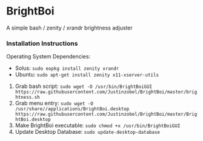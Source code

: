 # BrightBoi
A simple bash / zenity / xrandr brightness adjuster

### Installation Instructions
Operating System Dependencies:
- Solus: `sudo eopkg install zenity xrandr`
- Ubuntu: `sudo apt-get install zenity x11-xserver-utils`

1. Grab bash script: `sudo wget -O /usr/bin/BrightBoiGUI https://raw.githubusercontent.com/Justinzobel/BrightBoi/master/brightness.sh`
2. Grab menu entry: `sudo wget -O /usr/share//applications/BrightBoi.desktop https://raw.githubusercontent.com/Justinzobel/BrightBoi/master/BrightBoi.desktop`
3. Make BrightBoi executable: `sudo chmod +x /usr/bin/BrightBoiGUI`
4. Update Desktop Database: `sudo update-desktop-database`
